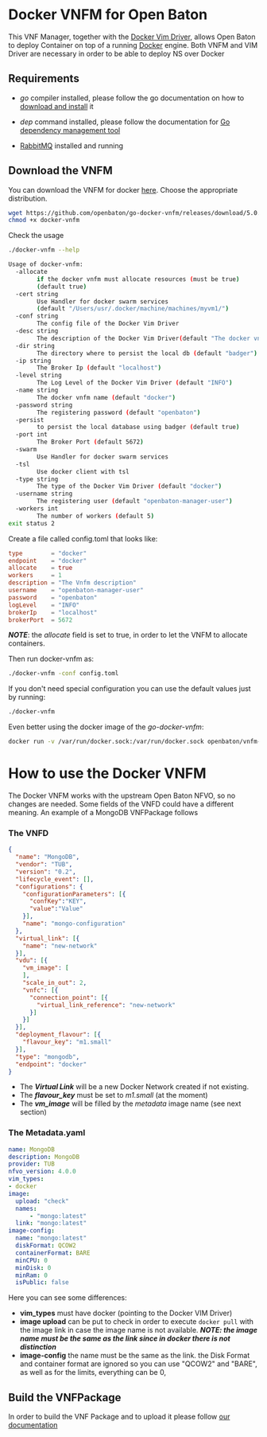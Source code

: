 # Docker VNFM for Open Baton

This VNF Manager, together with the [Docker Vim Driver](https://github.com/openbaton/go-docker-driver), allows Open Baton to deploy Container on top of a running [Docker](https://www.docker.com/) engine.
Both VNFM and VIM Driver are necessary in order to be able to deploy NS over Docker

## Requirements

* _go_ compiler installed, please follow the go documentation on how to [download and install](https://golang.org/dl/) it

* _dep_ command installed, please follow the documentation for  [Go dependency management tool](https://github.com/golang/dep)

* [RabbitMQ](https://www.rabbitmq.com/) installed and running

## Download the VNFM

You can download the VNFM for docker [here](https://github.com/openbaton/go-docker-vnfm/releases/tag/5.0.0). Choose the appropriate distribution.

```bash
wget https://github.com/openbaton/go-docker-vnfm/releases/download/5.0.0/go-docker-vnfm-darwin-amd64 -O docker-vnfm
chmod +x docker-vnfm
```

Check the usage

```bash
./docker-vnfm --help

Usage of docker-vnfm:
  -allocate
    	if the docker vnfm must allocate resources (must be true)
        (default true)
  -cert string
    	Use Handler for docker swarm services
        (default "/Users/usr/.docker/machine/machines/myvm1/")
  -conf string
    	The config file of the Docker Vim Driver
  -desc string
    	The description of the Docker Vim Driver(default "The docker vnfm")
  -dir string
    	The directory where to persist the local db (default "badger")
  -ip string
    	The Broker Ip (default "localhost")
  -level string
    	The Log Level of the Docker Vim Driver (default "INFO")
  -name string
    	The docker vnfm name (default "docker")
  -password string
    	The registering password (default "openbaton")
  -persist
    	to persist the local database using badger (default true)
  -port int
    	The Broker Port (default 5672)
  -swarm
    	Use Handler for docker swarm services
  -tsl
    	Use docker client with tsl
  -type string
    	The type of the Docker Vim Driver (default "docker")
  -username string
    	The registering user (default "openbaton-manager-user")
  -workers int
    	The number of workers (default 5)
exit status 2
```

Create a file called config.toml that looks like:

```toml
type        = "docker"
endpoint    = "docker"
allocate    = true
workers     = 1
description = "The Vnfm description"
username    = "openbaton-manager-user"
password    = "openbaton"
logLevel    = "INFO"
brokerIp    = "localhost"
brokerPort  = 5672
```
_**NOTE**_: the _allocate_ field is set to true, in order to let the VNFM to allocate containers.

Then run docker-vnfm as:

```bash
./docker-vnfm -conf config.toml
```

If you don't need special configuration you can use the default values just by running:

```bash
./docker-vnfm
```

Even better using the docker image of the _go-docker-vnfm_:

```bash
docker run -v /var/run/docker.sock:/var/run/docker.sock openbaton/vnfm-docker-go vnfm-docker-go
```

# How to use the Docker VNFM

The Docker VNFM works with the upstream Open Baton NFVO, so no changes are needed. Some fields of the VNFD could have a different meaning. An example of a MongoDB VNFPackage follows

### The VNFD

```json
{
  "name": "MongoDB",
  "vendor": "TUB",
  "version": "0.2",
  "lifecycle_event": [],
  "configurations": {
    "configurationParameters": [{
      "confKey":"KEY",
      "value":"Value"
    }],
    "name": "mongo-configuration"
  },
  "virtual_link": [{
    "name": "new-network"
  }],
  "vdu": [{
    "vm_image": [
    ],
    "scale_in_out": 2,
    "vnfc": [{
      "connection_point": [{
        "virtual_link_reference": "new-network"
      }]
    }]
  }],
  "deployment_flavour": [{
    "flavour_key": "m1.small"
  }],
  "type": "mongodb",
  "endpoint": "docker"
}
```

* The _**Virtual Link**_ will be a new Docker Network created if not existing.
* The _**flavour_key**_ must be set to _m1.small_ (at the moment)  
* The _**vm_image**_ will be filled by the _metadata_ image name (see next section)  

### The Metadata.yaml

```yaml
name: MongoDB
description: MongoDB
provider: TUB
nfvo_version: 4.0.0
vim_types:
- docker
image:
  upload: "check"
  names:
      - "mongo:latest"
  link: "mongo:latest"
image-config:
  name: "mongo:latest"
  diskFormat: QCOW2
  containerFormat: BARE
  minCPU: 0
  minDisk: 0
  minRam: 0
  isPublic: false
```

Here you can see some differences:
* **vim_types** must have docker (pointing to the Docker VIM Driver)
* **image upload** can be put to check in order to execute `docker pull` with the image link in case the image name is not available. _**NOTE: the image name must be the same as the link since in docker there is not distinction**_
* **image-config** the name must be the same as the link. the Disk Format and container format are ignored so you can use "QCOW2" and "BARE", as well as for the limits, everything can be 0,

## Build the VNFPackage

In order to build the VNF Package and to upload it please follow [our documentation](http://openbaton.github.io/documentation/vnf-package/)

[fokus-logo]: https://raw.githubusercontent.com/openbaton/openbaton.github.io/master/images/fokus.png
[openbaton]: http://openbaton.org
[openbaton-doc]: http://openbaton.org/documentation
[openbaton-github]: http://github.org/openbaton
[openbaton-logo]: https://raw.githubusercontent.com/openbaton/openbaton.github.io/master/images/openBaton.png
[openbaton-mail]: mailto:users@openbaton.org
[openbaton-twitter]: https://twitter.com/openbaton
[tub-logo]: https://raw.githubusercontent.com/openbaton/openbaton.github.io/master/images/tu.png
[dummy-vnfm-amqp]: https://github.com/openbaton/dummy-vnfm-amqp
[get-openbaton-org]: http://get.openbaton.org/plugins/stable/
